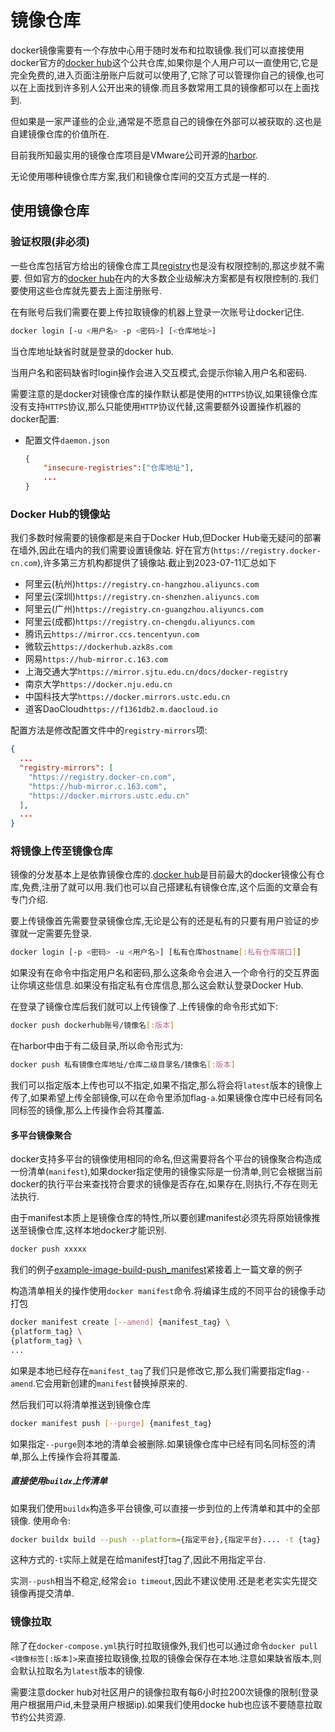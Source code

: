 # 镜像仓库

docker镜像需要有一个存放中心用于随时发布和拉取镜像.我们可以直接使用docker官方的[docker hub](https://hub.docker.com/)这个公共仓库,如果你是个人用户可以一直使用它,它是完全免费的,进入页面注册账户后就可以使用了,它除了可以管理你自己的镜像,也可以在上面找到许多别人公开出来的镜像.而且多数常用工具的镜像都可以在上面找到.

但如果是一家严谨些的企业,通常是不愿意自己的镜像在外部可以被获取的.这也是自建镜像仓库的价值所在.

目前我所知最实用的镜像仓库项目是VMware公司开源的[harbor](https://github.com/goharbor/harbor).

无论使用哪种镜像仓库方案,我们和镜像仓库间的交互方式是一样的.

## 使用镜像仓库

### 验证权限(非必须)

一些仓库包括官方给出的镜像仓库工具[registry](https://docs.docker.com/registry/)也是没有权限控制的,那这步就不需要.
但如官方的[docker hub](https://hub.docker.com/)在内的大多数企业级解决方案都是有权限控制的.我们要使用这些仓库就先要去上面注册账号.

在有账号后我们需要在要上传拉取镜像的机器上登录一次账号让docker记住.

```bash
docker login [-u <用户名> -p <密码>] [<仓库地址>]
```

当仓库地址缺省时就是登录的docker hub.

当用户名和密码缺省时login操作会进入交互模式,会提示你输入用户名和密码.

需要注意的是docker对镜像仓库的操作默认都是使用的`HTTPS`协议,如果镜像仓库没有支持`HTTPS`协议,那么只能使用`HTTP`协议代替,这需要额外设置操作机器的docker配置:

+ 配置文件`daemon.json`

    ```json
    {
        "insecure-registries":["仓库地址"],
        ...
    }
    ```

### Docker Hub的镜像站

我们多数时候需要的镜像都是来自于Docker Hub,但Docker Hub毫无疑问的部署在墙外,因此在墙内的我们需要设置镜像站.
好在官方(`https://registry.docker-cn.com`),许多第三方机构都提供了镜像站.截止到2023-07-11汇总如下

+ 阿里云(杭州)`https://registry.cn-hangzhou.aliyuncs.com`
+ 阿里云(深圳)`https://registry.cn-shenzhen.aliyuncs.com`
+ 阿里云(广州)`https://registry.cn-guangzhou.aliyuncs.com`
+ 阿里云(成都)`https://registry.cn-chengdu.aliyuncs.com`
+ 腾讯云`https://mirror.ccs.tencentyun.com`
+ 微软云`https://dockerhub.azk8s.com`
+ 网易`https://hub-mirror.c.163.com`
+ 上海交通大学`https://mirror.sjtu.edu.cn/docs/docker-registry`
+ 南京大学`https://docker.nju.edu.cn`
+ 中国科技大学`https://docker.mirrors.ustc.edu.cn`
+ 道客DaoCloud`https://f1361db2.m.daocloud.io`

配置方法是修改配置文件中的`registry-mirrors`项:

```json
{
  ...
  "registry-mirrors": [
    "https://registry.docker-cn.com",
    "https://hub-mirror.c.163.com",
    "https://docker.mirrors.ustc.edu.cn"
  ],
  ...
}

```

### 将镜像上传至镜像仓库

镜像的分发基本上是依靠镜像仓库的.[docker hub](https://hub.docker.com/)是目前最大的docker镜像公有仓库,免费,注册了就可以用.我们也可以自己搭建私有镜像仓库,这个后面的文章会有专门介绍.

要上传镜像首先需要登录镜像仓库,无论是公有的还是私有的只要有用户验证的步骤就一定需要先登录.

```bash
docker login [-p <密码> -u <用户名>] [私有仓库hostname[:私有仓库端口]]
```

如果没有在命令中指定用户名和密码,那么这条命令会进入一个命令行的交互界面让你填这些信息.如果没有指定私有仓库信息,那么这会默认登录Docker Hub.

在登录了镜像仓库后我们就可以上传镜像了.上传镜像的命令形式如下:

```bash
docker push dockerhub账号/镜像名[:版本]
```

在harbor中由于有二级目录,所以命令形式为:

```bash
docker push 私有镜像仓库地址/仓库二级目录名/镜像名[:版本]
```

我们可以指定版本上传也可以不指定,如果不指定,那么将会将`latest`版本的镜像上传了,如果希望上传全部镜像,可以在命令里添加flag`-a`.如果镜像仓库中已经有同名同标签的镜像,那么上传操作会将其覆盖.

#### 多平台镜像聚合

docker支持多平台的镜像使用相同的命名,但这需要将各个平台的镜像聚合构造成一份清单(`manifest`),如果docker指定使用的镜像实际是一份清单,则它会根据当前docker的执行平台来查找符合要求的镜像是否存在,如果存在,则执行,不存在则无法执行.

由于manifest本质上是镜像仓库的特性,所以要创建manifest必须先将原始镜像推送至镜像仓库,这样本地docker才能识别.

```bash
docker push xxxxx
```

我们的例子[example-image-build-push_manifest](https://github.com/hsz1273327/TutorialForDocker/tree/example-image-build-push_manifest)紧接着上一篇文章的例子

构造清单相关的操作使用`docker manifest`命令.将编译生成的不同平台的镜像手动打包

```bash
docker manifest create [--amend] {manifest_tag} \
{platform_tag} \
{platform_tag} \
...
```

如果是本地已经存在`manifest_tag`了我们只是修改它,那么我们需要指定flag`--amend`.它会用新创建的`manifest`替换掉原来的.

然后我们可以将清单推送到镜像仓库

```bash
docker manifest push [--purge] {manifest_tag}
```

如果指定`--purge`则本地的清单会被删除.如果镜像仓库中已经有同名同标签的清单,那么上传操作会将其覆盖.

##### 直接使用`buildx`上传清单

如果我们使用`buildx`构造多平台镜像,可以直接一步到位的上传清单和其中的全部镜像.
使用命令:

```bash
docker buildx build --push --platform={指定平台},{指定平台}.... -t {tag} . 
```

这种方式的`-t`实际上就是在给manifest打tag了,因此不用指定平台.

实测`--push`相当不稳定,经常会`io timeout`,因此不建议使用.还是老老实实先提交镜像再提交清单.

### 镜像拉取

除了在`docker-compose.yml`执行时拉取镜像外,我们也可以通过命令`docker pull <镜像标签[:版本]>`来直接拉取镜像,拉取的镜像会保存在本地.注意如果缺省版本,则会默认拉取名为`latest`版本的镜像.

需要注意docker hub对社区用户的镜像拉取有每6小时拉200次镜像的限制(登录用户根据用户id,未登录用户根据ip).如果我们使用docke hub也应该不要随意拉取节约公共资源.
